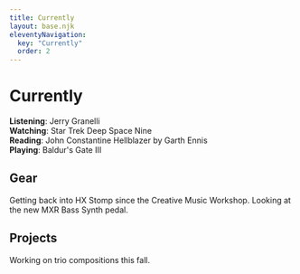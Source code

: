 ```yaml
---
title: Currently
layout: base.njk
eleventyNavigation:
  key: "Currently"
  order: 2
---
```


# Currently

**Listening**: Jerry Granelli  
**Watching**: Star Trek Deep Space Nine  
**Reading**: John Constantine Hellblazer by Garth Ennis  
**Playing**: Baldur's Gate III

## Gear

Getting back into HX Stomp since the Creative Music Workshop. Looking at the new MXR Bass Synth pedal.

## Projects

Working on trio compositions this fall.
